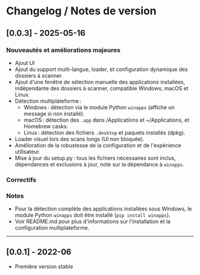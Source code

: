 # Changelog / Notes de version

## [0.0.3] - 2025-05-16

### Nouveautés et améliorations majeures
- Ajout UI
- Ajout du support multi-langue, loader, et configuration dynamique des dossiers à scanner.
- Ajout d'une fenêtre de sélection manuelle des applications installées, indépendante des dossiers à scanner, compatible Windows, macOS et Linux.
- Détection multiplateforme :
  - Windows : détection via le module Python `winapps` (affiche un message si non installé).
  - macOS : détection des `.app` dans /Applications et ~/Applications, et Homebrew casks.
  - Linux : détection des fichiers `.desktop` et paquets installés (dpkg).
- Loader visuel lors des scans longs (UI non bloquée).
- Amélioration de la robustesse de la configuration et de l'expérience utilisateur.
- Mise à jour du setup.py : tous les fichiers nécessaires sont inclus, dépendances et exclusions à jour, note sur la dépendance à `winapps`.

### Correctifs

### Notes
- Pour la détection complète des applications installées sous Windows, le module Python `winapps` doit être installé (`pip install winapps`).
- Voir README.md pour plus d'informations sur l'installation et la configuration multiplateforme.

---

## [0.0.1] - 2022-06
- Première version stable
